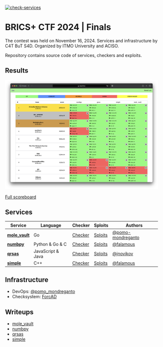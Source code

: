 [![check-services](https://github.com/C4T-BuT-S4D/bricsctf-2024-finals/actions/workflows/check-services.yml/badge.svg?branch=master&event=push)](https://github.com/C4T-BuT-S4D/bricsctf-2024-finals/actions/workflows/check-services.yml)

# BRICS+ CTF 2024 | Finals

The contest was held on November 16, 2024. Services and infrastructure by C4T BuT S4D. Organized by ITMO University and ACISO.

Repository contains source code of services, checkers and exploits.

## Results

![Top](scoreboard/top.png)

[Full scoreboard](scoreboard/full.png)

## Services

| Service                            | Language      | Checker                       | Sploits                      | Authors                                                                             |
|------------------------------------|---------------|-------------------------------|------------------------------|-------------------------------------------------------------------------------------|
| **[mole_vault](services/mole_vault/)**     | Go          | [Checker](checkers/mole_vault/)   | [Sploits](sploits/mole_vault/)   | [@pomo-mondreganto](https://github.com/pomo-mondreganto) |
| **[numbpy](services/numbpy/)** | Python & Go & C | [Checker](checkers/numbpy/) | [Sploits](sploits/numbpy/) | [@falamous](https://github.com/falamous)                                            |
| **[qrsas](services/qrsas/)** | JavaScript & Java            | [Checker](checkers/qrsas/) | [Sploits](sploits/qrsas/) | [@jnovikov](https://github.com/jnovikov)                                    |
| **[simple](services/simple/)**       | C++    | [Checker](checkers/simple/)    | [Sploits](sploits/simple/)    | [@falamous](https://github.com/falamous)                                             |

## Infrastructure

- DevOps: [@pomo_mondreganto](https://github.com/pomo-mondreganto)
- Checksystem: [ForcAD](https://github.com/pomo-mondreganto/ForcAD)

## Writeups

- [mole_vault](/sploits/mole_vault/)
- [numbpy](/sploits/numbpy/)
- [qrsas](/sploits/qrsas/)
- [simple](/sploits/simple/)
